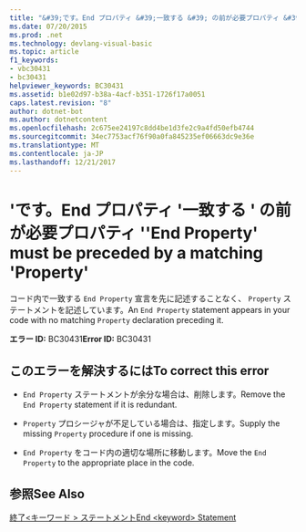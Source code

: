 ```yaml
---
title: "&#39;です。End プロパティ &#39;一致する &#39; の前が必要プロパティ &#39;"
ms.date: 07/20/2015
ms.prod: .net
ms.technology: devlang-visual-basic
ms.topic: article
f1_keywords:
- vbc30431
- bc30431
helpviewer_keywords: BC30431
ms.assetid: b1e02d97-b38a-4acf-b351-1726f17a0051
caps.latest.revision: "8"
author: dotnet-bot
ms.author: dotnetcontent
ms.openlocfilehash: 2c675ee24197c8dd4be1d3fe2c9a4fd50efb4744
ms.sourcegitcommit: 34ec7753acf76f90a0fa845235ef06663dc9e36e
ms.translationtype: MT
ms.contentlocale: ja-JP
ms.lasthandoff: 12/21/2017
---
```

# <a name="39end-property39-must-be-preceded-by-a-matching-39property39"></a><span data-ttu-id="d620a-102">&#39;です。End プロパティ &#39;一致する &#39; の前が必要プロパティ &#39;</span><span class="sxs-lookup"><span data-stu-id="d620a-102">&#39;End Property&#39; must be preceded by a matching &#39;Property&#39;</span></span>
<span data-ttu-id="d620a-103">コード内で一致する `End Property` 宣言を先に記述することなく、 `Property` ステートメントを記述しています。</span><span class="sxs-lookup"><span data-stu-id="d620a-103">An `End Property` statement appears in your code with no matching `Property` declaration preceding it.</span></span>  
  
 <span data-ttu-id="d620a-104">**エラー ID:** BC30431</span><span class="sxs-lookup"><span data-stu-id="d620a-104">**Error ID:** BC30431</span></span>  
  
## <a name="to-correct-this-error"></a><span data-ttu-id="d620a-105">このエラーを解決するには</span><span class="sxs-lookup"><span data-stu-id="d620a-105">To correct this error</span></span>  
  
-   <span data-ttu-id="d620a-106">`End Property` ステートメントが余分な場合は、削除します。</span><span class="sxs-lookup"><span data-stu-id="d620a-106">Remove the `End Property` statement if it is redundant.</span></span>  
  
-   <span data-ttu-id="d620a-107">`Property` プロシージャが不足している場合は、指定します。</span><span class="sxs-lookup"><span data-stu-id="d620a-107">Supply the missing `Property` procedure if one is missing.</span></span>  
  
-   <span data-ttu-id="d620a-108">`End Property` をコード内の適切な場所に移動します。</span><span class="sxs-lookup"><span data-stu-id="d620a-108">Move the `End Property` to the appropriate place in the code.</span></span>  
  
## <a name="see-also"></a><span data-ttu-id="d620a-109">参照</span><span class="sxs-lookup"><span data-stu-id="d620a-109">See Also</span></span>  
   
 [<span data-ttu-id="d620a-110">終了\<キーワード > ステートメント</span><span class="sxs-lookup"><span data-stu-id="d620a-110">End \<keyword> Statement</span></span>](../../visual-basic/language-reference/statements/end-keyword-statement.md)
